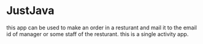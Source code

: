 # JustJava
this app can be used to make an order in a resturant and mail it to the email id of manager or some staff of the resturant.
this is a single activity app.
